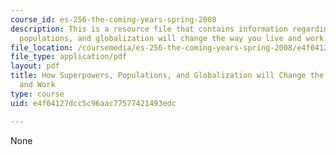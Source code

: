```yaml
---
course_id: es-256-the-coming-years-spring-2008
description: This is a resource file that contains information regarding how superpowers,
  populations, and globalization will change the way you live and work.
file_location: /coursemedia/es-256-the-coming-years-spring-2008/e4f04127dcc5c96aac77577421493edc_MITES_256S08_assn11.pdf
file_type: application/pdf
layout: pdf
title: How Superpowers, Populations, and Globalization will Change the Way You Live
  and Work
type: course
uid: e4f04127dcc5c96aac77577421493edc

---
```

None